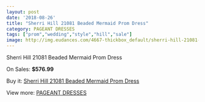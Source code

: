 ```yaml
---
layout: post
date: '2018-08-26'
title: "Sherri Hill 21081 Beaded Mermaid Prom Dress"
category: PAGEANT DRESSES
tags: ["prom","wedding","style","hill","sale"]
image: http://img.eudances.com/4667-thickbox_default/sherri-hill-21081-beaded-mermaid-prom-dress.jpg
---
```

Sherri Hill 21081 Beaded Mermaid Prom Dress

On Sales: **$576.99**
<a href="https://www.eudances.com/en/pageant-dresses/1572-sherri-hill-21081-beaded-mermaid-prom-dress.html"><amp-img layout="responsive" width="600" height="600" src="//img.eudances.com/4667-thickbox_default/sherri-hill-21081-beaded-mermaid-prom-dress.jpg" alt="Sherri Hill 21081 Beaded Mermaid Prom Dress 0" /></a>
<a href="https://www.eudances.com/en/pageant-dresses/1572-sherri-hill-21081-beaded-mermaid-prom-dress.html"><amp-img layout="responsive" width="600" height="600" src="//img.eudances.com/4670-thickbox_default/sherri-hill-21081-beaded-mermaid-prom-dress.jpg" alt="Sherri Hill 21081 Beaded Mermaid Prom Dress 1" /></a>
<a href="https://www.eudances.com/en/pageant-dresses/1572-sherri-hill-21081-beaded-mermaid-prom-dress.html"><amp-img layout="responsive" width="600" height="600" src="//img.eudances.com/4669-thickbox_default/sherri-hill-21081-beaded-mermaid-prom-dress.jpg" alt="Sherri Hill 21081 Beaded Mermaid Prom Dress 2" /></a>
<a href="https://www.eudances.com/en/pageant-dresses/1572-sherri-hill-21081-beaded-mermaid-prom-dress.html"><amp-img layout="responsive" width="600" height="600" src="//img.eudances.com/4668-thickbox_default/sherri-hill-21081-beaded-mermaid-prom-dress.jpg" alt="Sherri Hill 21081 Beaded Mermaid Prom Dress 3" /></a>

Buy it: [Sherri Hill 21081 Beaded Mermaid Prom Dress](https://www.eudances.com/en/pageant-dresses/1572-sherri-hill-21081-beaded-mermaid-prom-dress.html "Sherri Hill 21081 Beaded Mermaid Prom Dress")

View more: [PAGEANT DRESSES](https://www.eudances.com/en/16-pageant-dresses "PAGEANT DRESSES")